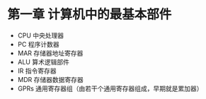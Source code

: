 # 第一章 计算机中的最基本部件

* CPU 中央处理器
* PC 程序计数器
* MAR 存储器地址寄存器
* ALU 算术逻辑部件
* IR 指令寄存器
* MDR 存储器数据寄存器
* GPRs 通用寄存器组（由若干个通用寄存器组成，早期就是累加器）

